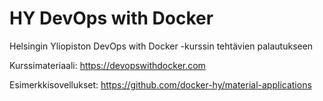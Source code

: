 # HY DevOps with Docker

Helsingin Yliopiston DevOps with Docker -kurssin tehtävien palautukseen

Kurssimateriaali: https://devopswithdocker.com

Esimerkkisovellukset: https://github.com/docker-hy/material-applications
